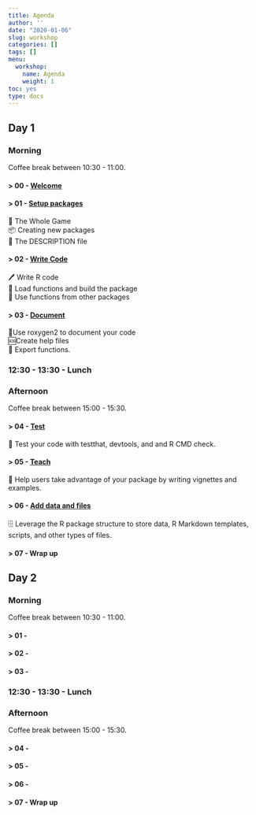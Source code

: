 ```yaml
---
title: Agenda
author: ''
date: "2020-01-06"
slug: workshop
categories: []
tags: []
menu:
  workshop:
    name: Agenda
    weight: 1
toc: yes
type: docs
---
```



## Day 1

### Morning

Coffee break between 10:30 - 11:00.

#### > 00 - [Welcome]()

#### > 01 - [Setup packages]()

🎲 The Whole Game  
📦 Creating new packages  
📣 The DESCRIPTION file

#### > 02 - [Write Code]()

🖊 Write R code  
🔨 Load functions and build the package  
🤝 Use functions from other packages

#### > 03 - [Document]()

📃Use roxygen2 to document your code  
🆘Create help files  
🚢 Export functions.



### 12:30 - 13:30 - Lunch

### Afternoon

Coffee break between 15:00 - 15:30.

#### > 04 - [Test]()

🔬 Test your code with testthat, devtools, and and R CMD check.

#### > 05 - [Teach]()

👥 Help users take advantage of your package by writing vignettes and examples.

#### > 06 - [Add data and files]()

🗄 Leverage the R package structure to store data, R Markdown templates, scripts, and other types of files.

#### > 07 - Wrap up

## Day 2

### Morning

Coffee break between 10:30 - 11:00.

#### > 01 - 
#### > 02 - 
#### > 03 - 

### 12:30 - 13:30 - Lunch

### Afternoon

Coffee break between 15:00 - 15:30.

#### > 04 -
#### > 05 -
#### > 06 - 
#### > 07 - Wrap up

